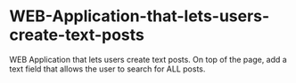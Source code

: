 # WEB-Application-that-lets-users-create-text-posts
WEB Application that lets users create text posts.  On top of the page, add a text field that allows the user to search for ALL posts.

